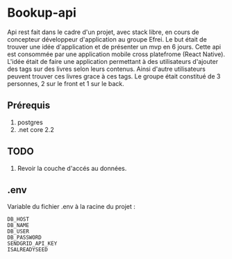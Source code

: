 # Bookup-api


Api rest fait dans le cadre d'un projet, avec stack libre, en cours de concepteur développeur d'application au groupe Efrei. Le but était de trouver une idée d'application et de présenter un mvp en 6 jours. Cette api est consommée par une application mobile cross platefrome (React Native). L'idée était de faire une application permettant à des utilisateurs d'ajouter des tags sur des livres selon leurs contenus. Ainsi d'autre utilisateurs peuvent trouver ces livres grace à ces tags. Le groupe était constitué de 3 personnes, 2 sur le front et 1 sur le back.


## Prérequis


1. postgres
2. .net core 2.2


## TODO


1. Revoir la couche d'accés au données.


## .env


Variable du fichier .env à la racine du projet :

```
DB_HOST
DB_NAME
DB_USER
DB_PASSWORD
SENDGRID_API_KEY
ISALREADYSEED
```